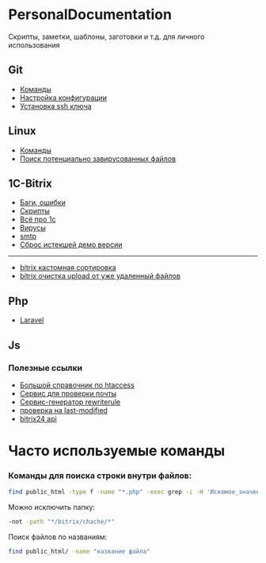 # PersonalDocumentation
Скрипты, заметки, шаблоны, заготовки и т.д. для личного использования

## Git

- [Команды](https://github.com/IKarshev/PersonalDocumentation/blob/main/git/command.md)
- [Настройка конфигурации](https://github.com/IKarshev/PersonalDocumentation/blob/main/git/config.md)
- [Установка ssh ключа](https://github.com/IKarshev/PersonalDocumentation/blob/main/git/ssh_key.md)

## Linux

- [Команды](https://github.com/IKarshev/PersonalDocumentation/blob/main/linux/command.md)
- [Поиск потенциально завирусованных файлов](https://github.com/IKarshev/PersonalDocumentation/blob/main/linux/ai-bolit.md)

## 1C-Bitrix
- [Баги, ошибки](https://github.com/IKarshev/PersonalDocumentation/blob/main/bitrix/Bags.md)
- [Скрипты](https://github.com/IKarshev/PersonalDocumentation/blob/main/bitrix/scripts/scripts.md)
- [Всё про 1с](https://github.com/IKarshev/PersonalDocumentation/blob/main/bitrix/1с/1с.md)
- [Вирусы](https://github.com/IKarshev/PersonalDocumentation/blob/main/bitrix/virus/virus.md)
- [smtp](https://github.com/IKarshev/PersonalDocumentation/blob/main/bitrix/smtp.md)
- [Сброс истекшей демо версии](https://github.com/IKarshev/PersonalDocumentation/blob/main/bitrix/RefreshDemo.md)

---

- [bitrix кастомная сортировка](https://dev.1c-bitrix.ru/community/forums/forum6/topic141192/)
- [bitrix очистка upload от уже удаленный файлов](https://github.com/Mediahero/bitrix-clear-upload)
## Php

- [Laravel](https://github.com/IKarshev/PersonalDocumentation/blob/main/php/laravel/laravel.md)



## Js

### Полезные ссылки
- [Большой справочник по htaccess](http://htaccess.net.ru/)
- [Сервис для проверки почты](https://www.mail-tester.com/)
- [Сервис-генератор rewriterule](https://donatstudios.com/RewriteRule_Generator)
- [проверка на last-modified](https://last-modified.com/)
- [bitrix24 api](https://dev.1c-bitrix.ru/rest_help/?_gl=1*1camlpk*_ga*ODIyNzQzMzgyLjE2ODQ3Mzc1Mjk.*_ga_0X7ZLV9Y7K*MTY5MjE3MDc2Ny4xMC4xLjE2OTIxNzExMTguNjAuMC4w)


# Часто используемые команды
### Команды для поиска строки внутри файлов:
~~~bash
find public_html -type f -name "*.php" -exec grep -i -H 'Искомое_значение'  {} \; | tee -a poisk.log
~~~
Можно исключить папку:
~~~bash
-not -path "*/bitrix/chache/*"
~~~
Поиск файлов по названиям:
~~~bash
find public_html/ -name "название файла"
~~~
